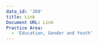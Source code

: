 ```yaml
---
data_id: '260'
title: Link
Document URL: Link
Practice Area:
  - 'Education, Gender and Youth'
---
```

